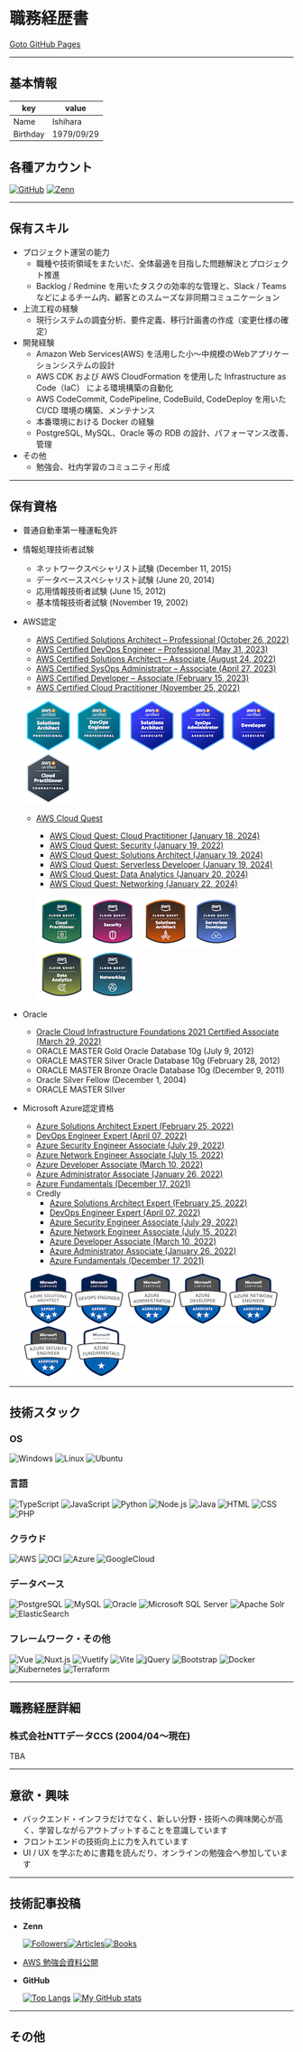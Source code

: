 # 職務経歴書

<a href="https://ishiharatma.github.io/resume/">Goto GitHub Pages</a>

---

## 基本情報

| key      | value      |
|----------|------------|
| Name     | Ishihara   |
| Birthday | 1979/09/29 |

## 各種アカウント

<p>
  <a href="https://github.com/ishiharatma" target="_blank"><img alt="GitHub" src="https://img.shields.io/badge/-GitHub|%20ishiharatma-181717?logo=github&style=flat&logoColor=white"></a>
  <a href="https://zenn.dev/issy" target="_blank"><img alt="Zenn" src="https://img.shields.io/badge/-Zenn|%20issy-3EA8FF?logo=Zenn&style=flat&logoColor=white"></a>
  <!--<img alt="Twitter" src="https://img.shields.io/badge/-Twitter-1DA1F2?logo=Twitter&style=flat&logoColor=white">
  <img alt="LinkedIn" src="https://img.shields.io/badge/-LinkedIn-0A66C2?logo=LinkedIn&style=flat&logoColor=white">-->
</p>

---

## 保有スキル

- プロジェクト運営の能力
  - 職種や技術領域をまたいだ、全体最適を目指した問題解決とプロジェクト推進
  - Backlog / Redmine を用いたタスクの効率的な管理と、Slack / Teams などによるチーム内、顧客とのスムーズな非同期コミュニケーション
- 上流工程の経験
  - 現行システムの調査分析、要件定義、移行計画書の作成（変更仕様の確定）
- 開発経験
  - Amazon Web Services(AWS) を活用した小～中規模のWebアプリケーションシステムの設計
  - AWS CDK および AWS CloudFormation を使用した Infrastructure as Code（IaC） による環境構築の自動化
  - AWS CodeCommit, CodePipeline, CodeBuild, CodeDeploy を用いた CI/CD 環境の構築、メンテナンス
  - 本番環境における Docker の経験
  - PostgreSQL, MySQL、Oracle 等の RDB の設計、パフォーマンス改善、管理
- その他
  - 勉強会、社内学習のコミュニティ形成

---

## 保有資格

- 普通自動車第一種運転免許
- 情報処理技術者試験
  - ネットワークスペシャリスト試験 (December 11, 2015)
  - データベーススペシャリスト試験 (June 20, 2014)
  - 応用情報技術者試験 (June 15, 2012)
  - 基本情報技術者試験 (November 19, 2002)
- AWS認定
  - <a href="https://www.credly.com/badges/bad38ea2-4970-4cc6-ad8d-ff396d703c1e/public_url" target="_blank">AWS Certified Solutions Architect – Professional (October 26, 2022)</a>
  - <a href="https://www.credly.com/badges/2008cdbf-84f7-40f1-9618-29a31e5d08ab/public_url" target="_blank">AWS Certified DevOps Engineer – Professional (May 31, 2023)</a>
  - <a href="https://www.credly.com/badges/9a95c5e3-5586-41f3-a310-dc56a8d464a9/public_url" target="_blank">AWS Certified Solutions Architect – Associate (August 24, 2022)</a>
  - <a href="https://www.credly.com/badges/7d49f9af-18c3-4dde-853a-9ea33fd00d78/public_url" target="_blank">AWS Certified SysOps Administrator – Associate (April 27, 2023)</a>
  - <a href="https://www.credly.com/badges/fa1caa18-e8ea-415e-8d76-4b2a35afe1c3/public_url" target="_blank">AWS Certified Developer – Associate (February 15, 2023)</a>
  - <a href="https://www.credly.com/badges/5e92182e-b71e-43ab-9b76-e020df40d0e9/public_url" target="_blank">AWS Certified Cloud Practitioner (November 25, 2022)</a>

  ![](images/aws-certified-solutions-architect-professional(90x90).png)![](images/aws-certified-devops-engineer-professional(90x90).png)
  ![](images/aws-certified-solutions-architect-associate(90x90).png)![](images/aws-certified-sysops-administrator-associate(90x90).png)![](images/aws-certified-developer-associate(90x90).png)
  ![](images/aws-certified-cloud-practitioner(90x90).png)

  - [AWS Cloud Quest](https://aws.amazon.com/jp/training/digital/aws-cloud-quest/)
    - <a href="https://www.credly.com/badges/b967f1e4-9e6e-46d6-9ffb-cdecb437c761/public_url" target="_blank">AWS Cloud Quest: Cloud Practitioner (January 18, 2024)</a>
    - <a href="https://www.credly.com/badges/028ffc84-6d7a-4429-844a-8221ac22f2d8/public_url" target="_blank">AWS Cloud Quest: Security (January 19, 2022)</a>
    - <a href="https://www.credly.com/badges/edc90c52-6bbc-41fa-9ddb-2ccda121132e/public_url" target="_blank">AWS Cloud Quest: Solutions Architect (January 19, 2024)</a>
    - <a href="https://www.credly.com/badges/bdde8fbc-2236-40c1-a261-576d752248bd/public_url" target="_blank">AWS Cloud Quest: Serverless Developer (January 19, 2024)</a>
    - <a href="https://www.credly.com/badges/4758de7e-52cc-4791-9507-467d83339965/public_url" target="_blank">AWS Cloud Quest: Data Analytics (January 20, 2024)</a>
    - <a href="https://www.credly.com/badges/bc5ebe9a-8942-41f4-bf16-4a99cb0f4a7d/public_url" target="_blank">AWS Cloud Quest: Networking (January 22, 2024)</a>

    ![](images/aws-cloud-quest-cloud-practitioner(90x90).png)![](images/aws-cloud-quest-security(90x90).png)
    ![](images/aws-cloud-quest-solutions-architect(90x90).png)![](images/aws-cloud-quest-serverless-developer(90x90).png)
    ![](images/aws-cloud-quest-data-analytics(90x90).png)![](images/aws-cloud-quest-networking(90x90).png)

- Oracle
  - <a href="https://catalog-education.oracle.com/pls/certview/sharebadge?id=6A64358C41C39B4C58D7E1DABEBE8D4C37E2D5FD3EE83D03E952D0A9301657B1" target="_blank">Oracle Cloud Infrastructure Foundations 2021 Certified Associate (March 29, 2022)</a>
  - ORACLE MASTER Gold Oracle Database 10g (July 9, 2012)
  - ORACLE MASTER Silver Oracle Database 10g (February 28, 2012)
  - ORACLE MASTER Bronze Oracle Database 10g (December 9, 2011)
  - Oracle Silver Fellow (December 1, 2004)
  - ORACLE MASTER Silver
- Microsoft Azure認定資格
  - <a href="https://learn.microsoft.com/api/credentials/share/ja-jp/ishr-6997/2481EDFDC897A1C8?sharingId=EC4CFA5845D2040B" target="_blank">Azure Solutions Architect Expert (February 25, 2022)</a>
  - <a href="https://learn.microsoft.com/api/credentials/share/ja-jp/ishr-6997/CD163B7320AF150B?sharingId=EC4CFA5845D2040B" target="_blank">DevOps Engineer Expert (April 07, 2022)</a>
  - <a href="https://learn.microsoft.com/api/credentials/share/ja-jp/ishr-6997/AD0F409D98F08F4B?sharingId=EC4CFA5845D2040B" target="_blank">Azure Security Engineer Associate (July 29, 2022)</a>
  - <a href="https://learn.microsoft.com/api/credentials/share/ja-jp/ishr-6997/69657F58970BAFD4?sharingId=EC4CFA5845D2040B" target="_blank">Azure Network Engineer Associate (July 15, 2022)</a>
  - <a href="https://learn.microsoft.com/api/credentials/share/ja-jp/ishr-6997/DEB7ACB6807849C1?sharingId=EC4CFA5845D2040B" target="_blank">Azure Developer Associate (March 10, 2022)</a>
  - <a href="https://learn.microsoft.com/api/credentials/share/ja-jp/ishr-6997/E1C6A3278E01E7E0?sharingId=EC4CFA5845D2040B" target="_blank">Azure Administrator Associate (January 26, 2022)</a>
  - <a href="https://learn.microsoft.com/api/credentials/share/ja-jp/ishr-6997/50F07DF8CDB1AFC?sharingId=EC4CFA5845D2040B" target="_blank">Azure Fundamentals (December 17, 2021)</a>
  - Credly
    - <a href="https://www.credly.com/badges/89b4f6ff-f697-4ce8-98c6-355c99cc120c/public_url" target="_blank">Azure Solutions Architect Expert (February 25, 2022)</a>
    - <a href="https://www.credly.com/badges/25f5c3cb-8437-4083-88c0-866857ab161a/public_url" target="_blank">DevOps Engineer Expert (April 07, 2022)</a>
    - <a href="https://www.credly.com/badges/8f55ea1f-71d1-4c1e-b854-388f5e8f0aea/public_url" target="_blank">Azure Security Engineer Associate (July 29, 2022)</a>
    - <a href="https://www.credly.com/badges/052c1788-f352-4757-92e0-39199d742943/public_url" target="_blank">Azure Network Engineer Associate (July 15, 2022)</a>
    - <a href="https://www.credly.com/badges/c911c125-bbfc-4487-9077-083d1c547418/public_url" target="_blank">Azure Developer Associate (March 10, 2022)</a>
    - <a href="https://www.credly.com/badges/51386df4-c25f-45b2-ad22-934f57e6cc8c/public_url" target="_blank">Azure Administrator Associate (January 26, 2022)</a>
    - <a href="https://www.credly.com/badges/18482743-510a-4c47-b4e6-ede3bc5101a5/public_url" target="_blank">Azure Fundamentals (December 17, 2021)</a>

  ![](images/microsoft-certified-azure-solutions-architect-expert.1(90x90).png)![](images/microsoft-certified-devops-engineer-expert(90x90).png)
  ![](images/microsoft-certified-azure-administrator-associate.2(90x90).png)![](images/microsoft-certified-azure-developer-associate.1(90x90).png)![](images/microsoft-certified-azure-network-engineer-associate(90x90).png)![](images/microsoft-certified-azure-security-engineer-associate(90x90).png)
  ![](images/microsoft-certified-azure-fundamentals(90x90).png)

---

## 技術スタック

### OS

<p>
  <img alt="Windows" src="https://img.shields.io/badge/-Windows-0078D6?style=flat&logo=Windows&logoColor=white" />
  <img alt="Linux" src="https://img.shields.io/badge/-Linux-FCC624?style=flat&logo=Linux&logoColor=white" />
  <img alt="Ubuntu" src="https://img.shields.io/badge/-Ubuntu-E95420?style=flat&logo=Ubuntu&logoColor=white" />
</p>


### 言語

<p>
  <img alt="TypeScript" src="https://img.shields.io/badge/-TypeScript-007ACC?style=flat&logo=typescript&logoColor=white" />
  <img alt="JavaScript" src="https://img.shields.io/badge/-JavaScript-F7DF1E?style=flat&logo=JavaScript&logoColor=white" />
  <img alt="Python" src="https://img.shields.io/badge/-Python-3776AB?style=flat&logo=Python&logoColor=white" />
  <img alt="Node.js" src="https://img.shields.io/badge/-Node.js-339933?style=flat&logo=Node.js&logoColor=white" />
  <img alt="Java" src="https://img.shields.io/badge/-Java-007396?style=flat&logo=Java&logoColor=white" />
  <img alt="HTML" src="https://img.shields.io/badge/-HTML5-333.svg?logo=html5&style=flat">
  <img alt="CSS" src="https://img.shields.io/badge/-CSS3-1572B6.svg?logo=css3&style=flat">
  <img alt="PHP" src="https://img.shields.io/badge/PHP-ccc.svg?logo=php&style=flat">
</p>

### クラウド

<p>
  <img alt="AWS" src="https://img.shields.io/badge/-AWS-232F3E?style=flat&logo=amazon-aws&logoColor=white" />
  <img alt="OCI" src="https://img.shields.io/badge/-OracleCloud-F80000?style=flat&logo=oracle&logoColor=white" />
  <img alt="Azure" src="https://img.shields.io/badge/azure-%230072C6.svg?style=flat&logo=microsoftazure&logoColor=white" />
  <img alt="GoogleCloud" src="https://img.shields.io/badge/GoogleCloud-%234285F4.svg?style=flat&logo=google-cloud&logoColor=white" />
</p>

### データベース

<p>
  <img alt="PostgreSQL" src="https://img.shields.io/badge/-PostgreSQL-4169E1?style=flat&logo=PostgreSQL&logoColor=white" />
  <img alt="MySQL" src="https://img.shields.io/badge/-MySQL-4479A1?style=flat&logo=MySQL&logoColor=white" />
  <img alt="Oracle" src="https://img.shields.io/badge/-Oracle-F80000?style=flat&logo=Oracle&logoColor=white" />
  <img alt="Microsoft SQL Server" src="https://img.shields.io/badge/-Microsoft%20SQL%20Server-CC2927?style=flat&logo=Microsoft%20SQL%20Server&logoColor=white" />
  <img alt="Apache Solr" src="https://img.shields.io/badge/-Apache%20Solr-D9411E?style=flat&logo=Apache%20Solr&logoColor=white" />
  <img alt="ElasticSearch" src="https://img.shields.io/badge/-ElasticSearch-005571?style=flat&logo=elasticsearch" />
</p>

### フレームワーク・その他

<p>
  <img alt="Vue" src="https://img.shields.io/badge/-Vue.js-4FC08D?style=flat&logo=Vue.js&logoColor=white" />
  <img alt="Nuxt.js" src="https://img.shields.io/badge/-Nuxt.js-00DC82?style=flat&logo=Nuxt.js&logoColor=white" />
  <img alt="Vuetify" src="https://img.shields.io/badge/-Vuetify-1867C0?style=flat&logo=Vuetify&logoColor=white" />
  <img alt="Vite" src="https://img.shields.io/badge/-Vite-646CFF?style=flat&logo=Vite&logoColor=white" />
  <img alt="jQuery" src="https://img.shields.io/badge/-jQuery-0769AD?logo=jquery&style=flat" />
  <img alt="Bootstrap" src="https://img.shields.io/badge/-Bootstrap-563D7C?logo=bootstrap&style=flat" />
  <img alt="Docker" src="https://img.shields.io/badge/-Docker-46a2f1?style=flat&logo=docker&logoColor=white" />
  <img alt="Kubernetes" src="https://img.shields.io/badge/-Kubernetes-326CE5?style=flat&logo=Kubernetes&logoColor=white" />
  <img alt="Terraform" src="https://img.shields.io/badge/-Terraform-7B42BC?style=flat&logo=Terraform&logoColor=white" />
</p>

---

## 職務経歴詳細

### 株式会社NTTデータCCS (2004/04～現在)

TBA

---

## 意欲・興味

- バックエンド・インフラだけでなく、新しい分野・技術への興味関心が高く、学習しながらアウトプットすることを意識しています
- フロントエンドの技術向上に力を入れています
- UI / UX を学ぶために書籍を読んだり、オンラインの勉強会へ参加しています

---

## 技術記事投稿

- **Zenn**

  [![Followers](https://badgen.org/img/zenn/issy/followers?style=flat)](https://zenn.dev/issy)[![Articles](https://badgen.org/img/zenn/issy/articles?style=plastic)](https://zenn.dev/issy)[![Books](https://badgen.org/img/zenn/issy/books?style=plastic)](https://zenn.dev/issy?tab=books)

- [AWS 勉強会資料公開](https://ishiharatma.github.io/aws-study/)

- **GitHub**

  [![Top Langs](https://github-readme-stats.vercel.app/api/top-langs/?username=ishiharatma&layout=compact)](https://github.com/ishiharatma/)
  [![My GitHub stats](https://github-readme-stats.vercel.app/api?username=ishiharatma&show_icons=true)](https://github.com/ishiharatma/)

---

## その他


